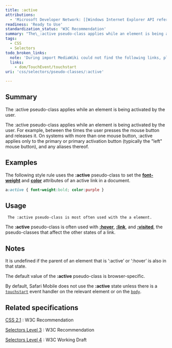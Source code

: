 ```yaml
---
title: :active
attributions:
  - 'Microsoft Developer Network: [[Windows Internet Explorer API reference](http://msdn.microsoft.com/en-us/library/ie/hh828809%28v=vs.85%29.aspx) Article]'
readiness: 'Ready to Use'
standardization_status: 'W3C Recommendation'
summary: "The\_:active pseudo-class applies while an element is being activated by the user."
tags:
  - CSS
  - Selectors
todo_broken_links:
  note: 'During import MediaWiki could not find the following links, please fix and adjust this list.'
  links:
    - dom/TouchEvent/touchstart
uri: 'css/selectors/pseudo-classes/:active'

---
```

## <span>Summary</span>

The :active pseudo-class applies while an element is being activated by the user.

 The :active pseudo-class applies while an element is being activated by the user. For example, between the times the user presses the mouse button and releases it. On systems with more than one mouse button, :active applies only to the primary or primary activation button (typically the "left" mouse button), and any aliases thereof.

## <span>Examples</span>

The following style rule uses the **:active** pseudo-class to set the [**font-weight**](/css/properties/font-weight) and [**color**](/css/properties/color) attributes of an active link in a document.

``` css
a:active { font-weight:bold; color:purple }
```

## <span>Usage</span>

     The :active pseudo-class is most often used with the a element.

The **:active** pseudo-class is often used with [**:hover**](/css/selectors/pseudo-classes/:hover), [**:link**](/css/selectors/pseudo-classes/:link), and [**:visited**](/css/selectors/pseudo-classes/:visited), the pseudo-classes that affect the other states of a link.

## <span>Notes</span>

It is undefined if the parent of an element that is ‘:active’ or ‘:hover’ is also in that state.

The default value of the **:active** pseudo-class is browser-specific.

By default, Safari Mobile does not use the **:active** state unless there is a [`touchstart`](/w/index.php?title=dom/TouchEvent/touchstart&action=edit&redlink=1) event handler on the relevant element or on the [`body`](/html/elements/body).

## <span>Related specifications</span>

[CSS 2.1](http://www.w3.org/TR/CSS2/selector.html#dynamic-pseudo-classes)
:   W3C Recommendation

[Selectors Level 3](http://www.w3.org/TR/css3-selectors/#the-user-action-pseudo-classes-hover-act)
:   W3C Recommendation

[Selectors Level 4](http://dev.w3.org/csswg/selectors4/#active-pseudo)
:   W3C Working Draft
